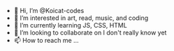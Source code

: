 - 👋 Hi, I’m @Koicat-codes
- 👀 I’m interested in art, read, music, and coding
- 🌱 I’m currently learning JS, CSS, HTML
- 💞️ I’m looking to collaborate on I don't really know yet
- 📫 How to reach me ...

<!---
Koicat-codes/Koicat-codes is a ✨ special ✨ repository because its `README.md` (this file) appears on your GitHub profile.
You can click the Preview link to take a look at your changes.
--->
